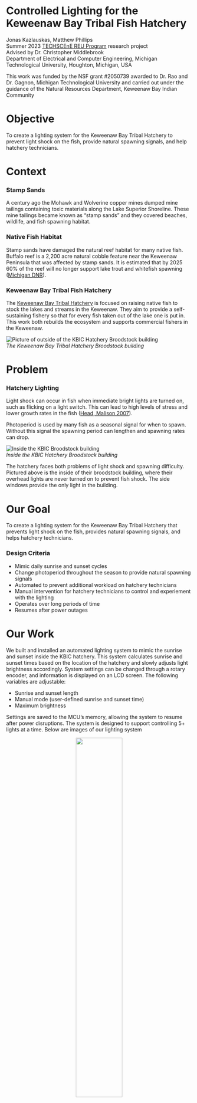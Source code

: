 # Controlled Lighting for the Keweenaw Bay Tribal Fish Hatchery
Jonas Kazlauskas, Matthew Phillips  
Summer 2023 [TECHSCEnE REU Program](https://www.techscene.mtu.edu/home) research project  
Advised by Dr. Christopher Middlebrook  
Department of Electrical and Computer Engineering, Michigan Technological University, Houghton, Michigan, USA  

This work was funded by the NSF grant #2050739 awarded to Dr. Rao and Dr. Gagnon, Michigan Technological University and carried out under the guidance of the Natural Resources Department, Keweenaw Bay Indian Community

# Objective
To create a lighting system for the Keweenaw Bay Tribal Hatchery to prevent light shock on the fish, provide natural spawning signals, and help hatchery technicians. 

# Context

### Stamp Sands
A century ago the Mohawk and Wolverine copper mines dumped mine tailings containing toxic materials along the Lake Superior Shoreline. These mine tailings became known as “stamp sands” and they covered beaches, wildlife, and fish spawning habitat.

### Native Fish Habitat
Stamp sands have damaged the natural reef habitat for 
many native fish. Buffalo reef is a 2,200 acre natural cobble feature near the Keweenaw Peninsula that was affected by stamp sands. It is estimated that by 2025 60% of the reef will no longer support lake trout and whitefish spawning ([Michigan DNR](https://www.michigan.gov/dnr/managing-resources/fisheries/units/buffalo-reef)).

### Keweenaw Bay Tribal Fish Hatchery
The [Keweenaw Bay Tribal Hatchery](https://nrd.kbic-nsn.gov/fisheries) is focused on raising native fish to stock the lakes and streams in the Keweenaw. They aim to provide a self-sustaining fishery so that for every fish taken out of the lake one is put in. This work both rebuilds the ecosystem and supports commercial fishers in the Keweenaw.

![Picture of outside of the KBIC Hatchery Broodstock building](images/hatchery.png)  
*The Keweenaw Bay Tribal Hatchery Broodstock building*  

# Problem

### Hatchery Lighting

Light shock can occur in fish when immediate bright lights are turned on, such as flicking on a light switch. This can lead to high levels of stress and lower growth rates in the fish ([Head, Malison 2007](https://doi.org/10.1111/j.1749-7345.2000.tb00700.x)).

Photoperiod is used by many fish as a seasonal signal for when to spawn. Without this signal the spawning period can lengthen and spawning rates can drop.

![Inside the KBIC Broodstock building](images/insideHatchery.jpg)  
*Inside the KBIC Hatchery Broodstock building*

The hatchery faces both problems of light shock and spawning difficulty. Pictured above is the inside of their broodstock building, where their overhead lights are never turned on to prevent fish shock. The side windows provide the only light in the building. 

# Our Goal
To create a lighting system for the Keweenaw Bay Tribal Hatchery that prevents light shock on the fish, provides natural spawning signals, and helps hatchery technicians. 
### Design Criteria
- Mimic daily sunrise and sunset cycles
- Change photoperiod throughout the season to provide natural spawning signals
- Automated to prevent additional workload on hatchery technicians
- Manual intervention for hatchery technicians to control and experiement with the lighting
- Operates over long periods of time
- Resumes after power outages

# Our Work
We built and installed an automated lighting system to mimic the sunrise and sunset inside the KBIC hatchery. This system calculates sunrise and sunset times based on the location of the hatchery and slowly adjusts light brightness accordingly. System settings can be changed through a rotary encoder, and information is displayed on an LCD screen. The following variables are adjustable:

- Sunrise and sunset length
- Manual mode (user-defined sunrise and sunset time)
- Maximum brightness

Settings are saved to the MCU’s memory, allowing the system to resume after power disruptions. The system is designed to support controlling 5+ lights at a time. Below are images of our lighting system

<p align="center">
<img src="images/boxPNG3.png" width=50%>  
</p>  

<p align="center">
<img src="images/boxPNG1.png" width=50%>  
</p>  


We installed this prototype in the KBIC hatchery connected to two lights. The placed our control system was in their electronics room and wired it to two led lights hanging in the facility. We hope this work will:

- Shorten the spawning season for the fish hatchery
- Improve the health of eggs and fish 
- Inspire other hatcheries to use automated lighting

Below is an image of our lighting system installed inside the KBIC fish hatchery.

<p align="center">
<img src="images/installedLights.jpg" width=50%>  
</p>  

To see our initial prototype navigate to the `v1` folder. Our second and final version can be found in our `v2` folder. Data and plots from testing can be found in the `notebooks` folder. Full documentation including our research and planning for this project can be found on our [notion page](https://aboard-smelt-100.notion.site/KBIC-Fish-Hatchery-Lighting-Project-0fc3fc064985408a982954ea42f111fe?pvs=4). 

